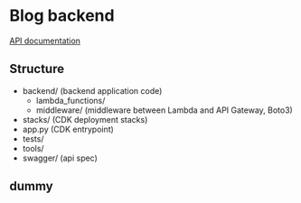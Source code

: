# Blog backend

[API documentation](https://app.swaggerhub.com/apis/julius-krahn/blog)

## Structure

- backend/ (backend application code)
    - lambda_functions/
    - middleware/ (middleware between Lambda and API Gateway, Boto3)
- stacks/ (CDK deployment stacks)
- app.py (CDK entrypoint)
- tests/
- tools/
- swagger/ (api spec)

## dummy
